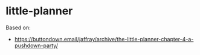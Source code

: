 # little-planner

Based on:

- <https://buttondown.email/jaffray/archive/the-little-planner-chapter-4-a-pushdown-party/>
